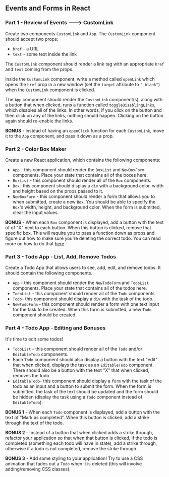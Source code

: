 ## Events and Forms in React

### Part 1 - Review of Events ---> CustomLink

Create two components `CustomLink` and `App`. The `CustomLink` component should accept two props:

- `href` - a URL
- `text` - some text inside the link

The `CustomLink` component should render a link tag with an appropriate `href` and `text` coming from the props.

Inside the `CustomLink` component, write a method called `openLink` which opens the `href` prop in a new window (set the `target` attribute to `"_blank"`) when the `CustomLink` component is clicked.

The `App` component should render the `CustomLink` component(s), along with a button that when clicked, runs a function called `toggleDisablingLinks`, which disables all of the links. In other words, if you click on the button and then click on any of the links, nothing should happen. Clicking on the button again should re-enable the links.

**BONUS** - instead of having an `openClick` function for each `CustomLink`, move it to the `App` component, and pass it down as a prop.

### Part 2 - Color Box Maker

Create a new React application, which contains the following components:

- `App` - this component should render the `BoxList` and `NewBoxForm` components. Place your state that contains all of the boxes here.
- `BoxList` - this component should render all of the `Box` components.
- `Box`- this component should display a `div` with a background color, width and height based on the props passed to it.
- `NewBoxForm` - this component should render a form that allows you to when submitted, create a new `Box`. You should be able to specify the `Box`'s width, height, and background color. When the form is submitted, clear the input values.

**BONUS** - When each `Box` component is displayed, add a button with the text of of "X" next to each button. When this button is clicked, remove that specific box. This will require you to pass a function down as props and figure out how to make sure you're deleting the correct todo. You can read more on how to do that [here](https://reactjs.org/docs/handling-events.html#passing-arguments-to-event-handlers)

### Part 3 - Todo App - List, Add, Remove Todos

Create a Todo App that allows users to see, add, edit, and remove todos. It should contain the following components.

- `App` - this component should render the `NewTodoForm` and `TodoList` components. Place your state that contains all of the todos here.
- `TodoList` - this component should render all of the `Todo` components.
- `Todo`- this component should display a `div` with the task of the todo.
- `NewTodoForm` - this component should render a form with one text input for the task to be created. When this form is submitted, a new `Todo` component should be created.

### Part 4 - Todo App - Editing and Bonuses

It's time to edit some todos!

- `TodoList` - this component should render all of the `Todo` and/or `EditableTodo` components.
- Each `Todo` component should also display a button with the text "edit" that when clicked, displays the task as an `EditableTodo` component. There should also be a button with the text "X" that when clicked, removes the todo.
- `EditableTodo`- this component should display a `form` with the task of the todo as an input and a button to submit the form. When the form is submitted, the task of the text should be updated and the form should be hidden (display the task using a `Todo` component instead of `EditableTodo`).

**BONUS 1** - When each `Todo` component is displayed, add a button with the text of "Mark as completed". When this button is clicked, add a strike through the text of the todo.

**BONUS 2** - Instead of a button that when clicked adds a strike through, refactor your application so that when that button is clicked, if the todo is completed (something each todo will have in state), add a strike through, otherwise if a todo is not completed, remove the strike through.

**BONUS 3** - Add some styling to your application! Try to use a CSS animation that fades out a `Todo` when it is deleted (this will involve adding/removing CSS classes).
